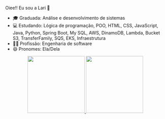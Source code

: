 Oiee!! Eu sou a Lari 👋

- 🎓 Graduada: Análise e desenvolvimento de sistemas
- 💻 Estudando: Lógica de programação, POO, HTML, CSS, JavaScript, Java, Python, Spring Boot, My SQL, AWS, DinamoDB, Lambda, Bucket S3, TransferFamily, SQS, EKS, Infraestrutura
- 👩‍💻 Profissão: Engenharia de software
- 😄 Pronomes: Ela/Dela

<div align="center">
  <a href="https://github.com/LarissaRodrigues99">
  <img height="180em" src="https://github-readme-stats.vercel.app/api?username=larissaRodrigues99&show_icons=true&theme=dracula&include_all_commits=true&count_private=true"/>
  <img height="180em" src="https://github-readme-stats.vercel.app/api/top-langs/?username=larissaRodrigues99&layout=compact&langs_count=7&theme=dracula"/>
</div>

  
  
